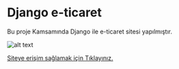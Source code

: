 # Django e-ticaret

Bu proje Kamsamında Django ile e-ticaret sitesi yapılmıştır.

![alt text](https://github.com/DevMilk/System_Programming_Project/master/site.png)

[Siteye erişim sağlamak için Tıklayınız.](https://www............com)



